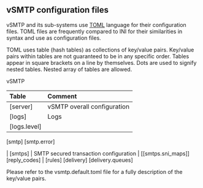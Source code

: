 ## vSMTP configuration files

vSMTP and its sub-systems use [TOML] language for their configuration files. TOML files are frequently compared to INI for their similarities in syntax and use as configuration files.

[TOML]: https://github.com/toml-lang/toml

TOML uses table (hash tables) as collections of key/value pairs. Key/value pairs within tables are not guaranteed to be in any specific order. Tables appear in square brackets on a line by themselves. Dots are used to signify nested tables. Nested array of tables are allowed.

vSMTP 

| Table | Comment
| :--- | :---
| [server] | vSMTP overall configuration
| [logs] | Logs
| [logs.level]

[smtp]
[smtp.error]

| [smtps] | SMTP secured transaction configuration
| [[smtps.sni_maps]]
[reply_codes]
| [rules]
[delivery]
[delivery.queues]

Please refer to the vsmtp.default.toml file for a fully description of the key/value pairs.

